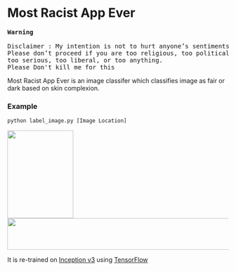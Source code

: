 # Most Racist App Ever
<pre>
<b>Warning</b>

Disclaimer : My intention is not to hurt anyone’s sentiments or spread rumors or bring disrepute to anyone. 
Please don’t proceed if you are too religious, too political, too sentimental, 
too serious, too liberal, or too anything.
Please Don't kill me for this
</pre>

Most Racist App Ever is an image classifer which classifies image as fair or dark based on skin complexion.

### Example

```python
python label_image.py [Image Location]

```
<img align="left" src="https://github.com/gulzar1996/most-racist-app-ever/blob/master/random%20dude.jpg"  width="150" height="200" /><img src="https://github.com/gulzar1996/most-racist-app-ever/blob/master/cmd.PNG"  width="670" height="72" />

It is re-trained on [Inception v3](https://www.kaggle.com/google-brain/inception-v3) using [TensorFlow](https://www.tensorflow.org/)
